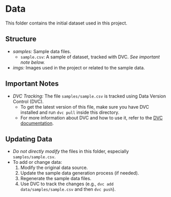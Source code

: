 # Data

This folder contains the initial dataset used in this project. 

## Structure

* *samples:*  Sample data files. 
    * `sample.csv`:  A sample of dataset, tracked with DVC. *See important note below.*
* *imgs:*  Images used in the project or related to the sample data.

## Important Notes

* *DVC Tracking:* The file `samples/sample.csv` is tracked using Data Version Control (DVC). 
   *  To get the latest version of this file, make sure you have DVC installed and run `dvc pull` inside this directory.
   * For more information about DVC and how to use it, refer to the [DVC documentation](https://dvc.org/doc). 

## Updating Data

* *Do not directly modify* the files in this folder, especially `samples/sample.csv`. 
* To add or change data:
    1. Modify the original data source.
    2. Update the sample data generation process (if needed).
    3. Regenerate the sample data files.
    4. Use DVC to track the changes (e.g., `dvc add data/samples/sample.csv` and then `dvc push`).